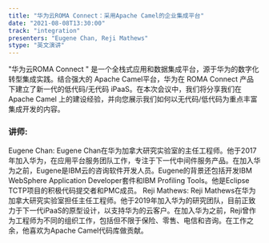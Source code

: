 ```yaml
---
title: "华为云ROMA Connect：采用Apache Camel的企业集成平台"
date: "2021-08-08T13:30:00"
track: "integration"
presenters: "Eugene Chan, Reji Mathews"
stype: "英文演讲"
---
```


"华为云ROMA Connect " 是一个全栈式应用和数据集成平台，源于华为的数字化转型集成实践。结合强大的 Apache Camel平台，华为在 ROMA Connect 产品下建立了新一代的低代码/无代码 iPaaS。在本次会议中，我们将分享我们在 Apache Camel 上的建设经验，并向您展示我们如何以无代码/低代码为重点丰富集成开发的内容。


 ### 讲师:
 Eugene Chan: Eugene Chan在华为加拿大研究实验室的主任工程师。他于2017年加入华为，在应用平台服务团队工作，专注于下一代中间件服务产品。在加入华为之前，Eugene是IBM云的咨询软件开发人员。Eugene的背景还包括开发IBM WebSphere Application Developer套件和IBM Profiling Tools。他是Eclipse TCTP项目的积极代码提交者和PMC成员。
 Reji Mathews: Reji Mathews在华为加拿大研究实验室担任主任工程师。他于2019年加入华为的研究团队，目前正致力于下一代iPaaS的原型设计，以支持华为的云客户。在加入华为之前，Reji曾作为工程师为不同的组织工作，包括但不限于保险、零售、电信和咨询。在工作之余，他喜欢为Apache Camel代码库做贡献。
